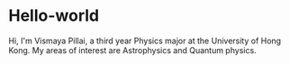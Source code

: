 # Hello-world

Hi, I'm Vismaya Pillai, a third year Physics major at the University of Hong Kong.
My areas of interest are Astrophysics and Quantum physics.
